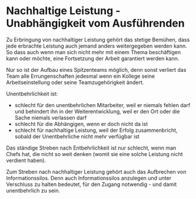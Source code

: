 # Nachhaltige Leistung - Unabhängigkeit vom Ausführenden

Zu Erbringung von nachhaltiger Leistung gehört das stetige Bemühen, dass jede erbrachte Leistung auch jemand anders weitergegeben werden kann. So dass auch wenn man sich nicht mehr mit einem Thema beschäftigen kann oder möchte, eine Fortsetzung der Arbeit garantiert werden kann.

Nur so ist der Aufbau eines Spitzenteams möglich, denn sonst verliert das Team alle Errungenschaften jedesmal wenn ein Kollege seine Arbeitseinstellung oder seine Teamzugehörigkeit ändert.

Unentbehrlichkeit ist:
  - schlecht für den unentbehrlichen Mitarbeiter, weil er niemals fehlen darf und behindert ihn in der Weiterentwicklung, weil er den Ort oder die Sache niemals verlassen darf
  - schlecht für die Abhängigen, wenn er doch nicht da ist
  - schlecht für nachhaltige Leistung, weil der Erfolg zusammenbricht, sobald der Unentbehrliche nicht mehr verfügbar ist

Das ständige Streben nach Entbehrlichkeit ist nur schlecht, wenn man Chefs hat, die nicht so weit denken (womit sie eine solche Leistung nicht verdient haben).

Zum Streben nach nachhaltiger Leistung gehört auch das Aufbrechen von Informationssilos. 
Denn auch Informationssilos anzulegen und unter Verschluss zu halten bedeutet, für den Zugang notwendig - und damit unentbehrlich zu sein.